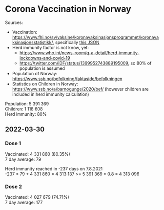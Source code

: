 # Corona Vaccination in Norway

Sources:

- Vaccination: <https://www.fhi.no/sv/vaksine/koronavaksinasjonsprogrammet/koronavaksinasjonsstatistikk/>, specifically [this JSON](https://www.fhi.no/api/chartdata/api/99119)
- Herd immunity factor is not know, yet:
  - <https://www.who.int/news-room/q-a-detail/herd-immunity-lockdowns-and-covid-19>
  - <https://twitter.com/IDF/status/1369952743889195009>, so 80% of population is assumed
- Population of Norway: <https://www.ssb.no/befolkning/faktaside/befolkningen>
- Statistics on Children in Norway: https://www.ssb.no/a/barnogunge/2020/bef/ (however children are included in herd immunity calculation)

Population: 5 391 369  
Children: 1 118 608  
Herd immunity: 80%  

## 2022-03-30

### Dose 1

Vaccinated: 4 331 860 (80.35%)  
7 day average: 79

Herd immunity reached in -237 days on 7.8.2021  
-237 * 79 + 4 331 860 = 4 313 137 >= 5 391 369 * 0.8 = 4 313 096

### Dose 2

Vaccinated: 4 027 679 (74.71%)  
7 day average: 177

